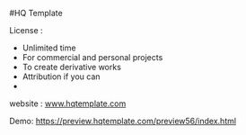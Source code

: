 #HQ Template

License :

- Unlimited time
- For commercial and personal projects
- To create derivative works
- Attribution if you can
- 
website : www.hqtemplate.com

Demo: https://preview.hqtemplate.com/preview56/index.html
